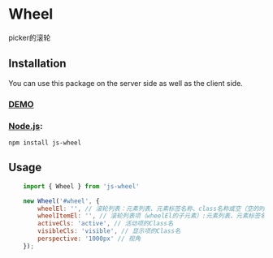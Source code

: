 # Wheel
picker的滚轮


## Installation

You can use this package on the server side as well as the client side.

### [DEMO](https://penyuying.github.io/js-wheel/)

### [Node.js](http://nodejs.org/):


~~~
npm install js-wheel
~~~


## Usage

~~~ javascript
    import { Wheel } from 'js-wheel'

    new Wheel('#wheel', {
        wheelEl: '', // 滚轮列表：元素列表、元素标签名称、class名称或空（空的时候取初始化时el的第一个子元素）
        wheelItemEl: '', // 滚轮列表项（wheelEl的子元素）:元素列表、元素标签名称、class名称或空（空的时候取子元素列表）
        activeCls: 'active', // 活动项的Class名
        visibleCls: 'visible', // 显示项的Class名
        perspective: '1000px' // 视角
    });

~~~
